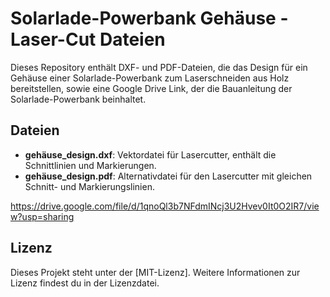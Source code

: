 # Solarlade-Powerbank Gehäuse - Laser-Cut Dateien

Dieses Repository enthält DXF- und PDF-Dateien, die das Design für ein Gehäuse einer Solarlade-Powerbank zum Laserschneiden aus Holz bereitstellen, sowie eine Google Drive Link, der die Bauanleitung der Solarlade-Powerbank beinhaltet.

## Dateien

- **gehäuse_design.dxf**: Vektordatei für Lasercutter, enthält die Schnittlinien und Markierungen.
- **gehäuse_design.pdf**: Alternativdatei für den Lasercutter mit gleichen Schnitt- und Markierungslinien.

https://drive.google.com/file/d/1qnoQl3b7NFdmINcj3U2Hvev0It0O2IR7/view?usp=sharing

## Lizenz

Dieses Projekt steht unter der [MIT-Lizenz]. Weitere Informationen zur Lizenz findest du in der Lizenzdatei.
